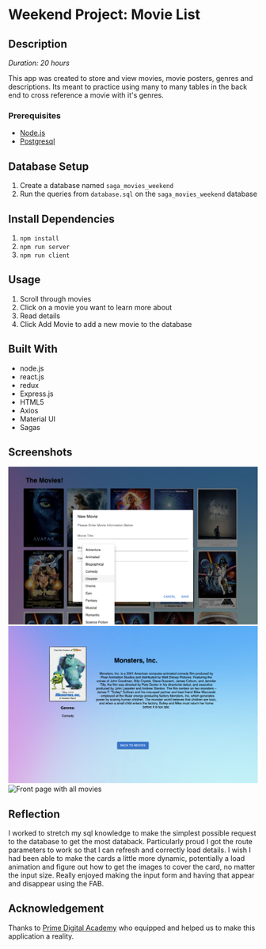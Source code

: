 # Weekend Project: Movie List

## Description

_Duration: 20 hours_

This app was created to store and view movies, movie posters, genres and descriptions. Its meant to practice using many to many tables in the back end to cross reference a movie with it's genres.

### Prerequisites

- [Node.js](https://nodejs.org/en/)
- [Postgresql](https://www.postgresql.org/)

## Database Setup

1. Create a database named `saga_movies_weekend`
2. Run the queries from `database.sql` on the `saga_movies_weekend` database

## Install Dependencies

1. `npm install`
2. `npm run server`
3. `npm run client`

## Usage
1. Scroll through movies
2. Click on a movie you want to learn more about
3. Read details
4. Click Add Movie to add a new movie to the database

## Built With 
- node.js
- react.js
- redux
- Express.js
- HTML5
- Axios
- Material UI
- Sagas

## Screenshots
![Image of the Add new movie input](./wireframes/AddMovie.png?raw=true "Add New Movie")
![Image of Detail Page](./wireframes/DetailPage.png?raw=true "Detail View")
![Front page with all movies](./wireframes/FrontPage.png?raw=true "Main Page")

## Reflection
I worked to stretch my sql knowledge to make the simplest possible request to the database to get the most databack. Particularly proud I got the route parameters to work so that I can refresh and correctly load details. 
I wish I had been able to make the cards a little more dynamic, potentially a load animation and figure out how to get the images to cover the card, no matter the input size. 
Really enjoyed making the input form and having that appear and disappear using the FAB. 


## Acknowledgement
Thanks to [Prime Digital Academy](www.primeacademy.io) who equipped and helped us to make this application a reality.


